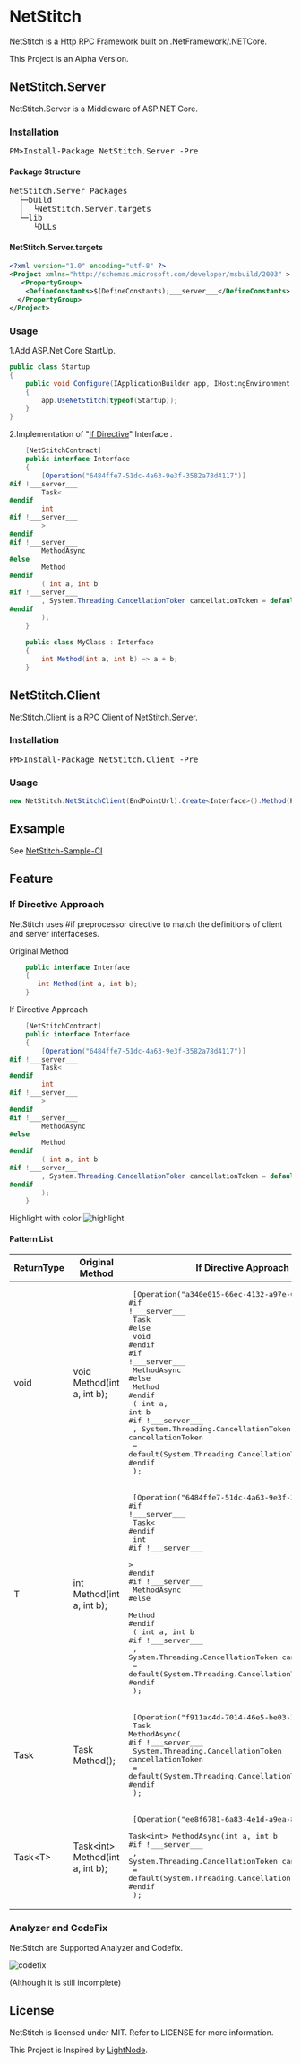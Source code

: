 # NetStitch
NetStitch is a Http RPC Framework built on .NetFramework/.NETCore.

This Project is an Alpha Version.

## NetStitch.Server

NetStitch.Server is a Middleware of ASP.NET Core.

### Installation
<pre>PM>Install-Package NetStitch.Server -Pre</pre>

#### Package Structure
<pre>
NetStitch.Server Packages
  ├─build
  │  └NetStitch.Server.targets
  └─lib
     └DLLs
</pre>

#### NetStitch.Server.targets
```xml
<?xml version="1.0" encoding="utf-8" ?>
<Project xmlns="http://schemas.microsoft.com/developer/msbuild/2003" >
   <PropertyGroup>
    <DefineConstants>$(DefineConstants);___server___</DefineConstants>
  </PropertyGroup>
</Project>
```

### Usage
1.Add ASP.Net Core StartUp.
```csharp
public class Startup
{
    public void Configure(IApplicationBuilder app, IHostingEnvironment env, ILoggerFactory loggerFactory)
    {
        app.UseNetStitch(typeof(Startup));
    }
}
```

2.Implementation of "[If Directive](https://github.com/nitacore/Readme#if-directive-approach)" Interface .
```csharp
    [NetStitchContract]
    public interface Interface
    {
        [Operation("6484ffe7-51dc-4a63-9e3f-3582a78d4117")]
#if !___server___
        Task<
#endif
        int
#if !___server___
        >
#endif
#if !___server___
        MethodAsync
#else
        Method
#endif
        ( int a, int b
#if !___server___
        , System.Threading.CancellationToken cancellationToken = default(System.Threading.CancellationToken)
#endif
        );
    }
    
    public class MyClass : Interface
    {
        int Method(int a, int b) => a + b;
    }
```

## NetStitch.Client
NetStitch.Client is a RPC Client of NetStitch.Server.

### Installation
<pre>PM>Install-Package NetStitch.Client -Pre</pre>
  
### Usage
```csharp
new NetStitch.NetStitchClient(EndPointUrl).Create<Interface>().Method(Parameter);
```

## Exsample

See [NetStitch-Sample-CI](https://github.com/nitacore/NetStitch-Sample-CI)

## Feature

### If Directive Approach
NetStitch uses #if preprocessor directive to match the definitions of client and server interfaceses.

Original Method
```csharp
    public interface Interface
    {
       int Method(int a, int b);
    }
```

If Directive Approach
```csharp
    [NetStitchContract]
    public interface Interface
    {
        [Operation("6484ffe7-51dc-4a63-9e3f-3582a78d4117")]
#if !___server___
        Task<
#endif
        int
#if !___server___
        >
#endif
#if !___server___
        MethodAsync
#else
        Method
#endif
        ( int a, int b
#if !___server___
        , System.Threading.CancellationToken cancellationToken = default(System.Threading.CancellationToken)
#endif
        );
    }
```

Highlight with color
![highlight](https://cloud.githubusercontent.com/assets/12636774/22738751/0a064dc0-ee4c-11e6-9358-95b0034d5513.png)

#### Pattern List
|ReturnType| Original Method | If Directive Approach |
|----------|---------------------------------|-------------------------------------------|
|void      | void Method(int a, int b);      |<pre>        [Operation("a340e015-66ec-4132-a97e-684d9925abf6")]<br>#if !\_\_\_server\_\_\_<br>        Task<br>#else<br>        void<br>#endif<br>#if !\_\_\_server\_\_\_<br>        MethodAsync<br>#else<br>        Method<br>#endif<br>        ( int a, int b<br>#if !\_\_\_server\_\_\_<br>        , System.Threading.CancellationToken cancellationToken<br>         = default(System.Threading.CancellationToken)<br>#endif<br>        );|
|T         | int Method(int a, int b);       |<pre>        [Operation("6484ffe7-51dc-4a63-9e3f-3582a78d4117")]<br>#if !\_\_\_server\_\_\_<br>        Task<<br>#endif<br>        int<br>#if !\_\_\_server\_\_\_<br>        ><br>#endif<br>#if !\_\_\_server\_\_\_<br>        MethodAsync<br>#else<br>        Method<br>#endif<br>        ( int a, int b<br>#if !\_\_\_server\_\_\_<br>        , System.Threading.CancellationToken cancellationToken<br>         = default(System.Threading.CancellationToken)<br>#endif<br>        );                                           |
|Task      | Task Method();                  |<pre>        [Operation("f911ac4d-7014-46e5-be03-3054ce40ffa6")]<br>        Task MethodAsync(<br>#if !\_\_\_server\_\_\_<br>        System.Threading.CancellationToken cancellationToken<br>         = default(System.Threading.CancellationToken)<br>#endif<br>        );                                           |
|Task\<T\> | Task\<int\> Method(int a, int b); |<pre>        [Operation("ee8f6781-6a83-4e1d-a9ea-8863ccf3ad6a")]<br>        Task\<int\> MethodAsync(int a, int b<br>#if !\_\_\_server\_\_\_<br>        , System.Threading.CancellationToken cancellationToken<br>         = default(System.Threading.CancellationToken)<br>#endif<br>        );                                           |

### Analyzer and CodeFix
NetStitch are Supported Analyzer and Codefix.

![codefix](https://cloud.githubusercontent.com/assets/12636774/22853926/877a0e12-f0a5-11e6-9823-3c561165fdb6.gif)

(Although it is still incomplete)

## License
NetStitch is licensed under MIT. Refer to LICENSE for more information.

This Project is Inspired by [LightNode](https://github.com/neuecc/LightNode).
